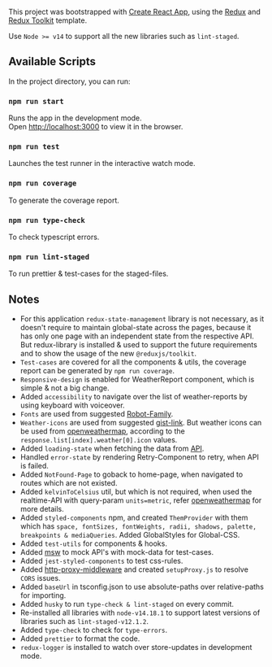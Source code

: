 This project was bootstrapped with [Create React App](https://github.com/facebook/create-react-app), using the [Redux](https://redux.js.org/) and [Redux Toolkit](https://redux-toolkit.js.org/) template.

Use `Node >= v14` to support all the new libraries such as `lint-staged`.
## Available Scripts

In the project directory, you can run:

### `npm run start`

Runs the app in the development mode.<br />
Open [http://localhost:3000](http://localhost:3000) to view it in the browser.

### `npm run test`

Launches the test runner in the interactive watch mode.

### `npm run coverage`

To generate the coverage report.
### `npm run type-check`

To check typescript errors.

### `npm run lint-staged`

To run prettier & test-cases for the staged-files.

## Notes
  - For this application `redux-state-management` library is not necessary, as it doesn't require to maintain global-state across the pages, because it has only one page with an independent state from the respective API. But redux-library is installed & used to support the future requirements and to show the usage of the new `@reduxjs/toolkit`.
  - `Test-cases` are covered for all the components & utils, the coverage report can be generated by `npm run coverage`.
  - `Responsive-design` is enabled for WeatherReport component, which is simple & not a big change.
  - Added `accessibility` to navigate over the list of weather-reports by using keyboard with voiceover.
  - `Fonts` are used from suggested [Robot-Family](https://fonts.google.com/specimen/Roboto?selection.family=Roboto:400,700).
  - `Weather-icons` are used from suggested [gist-link](https://gist.github.com/interstellar-wormhole/f7bc42a3e59d0299bfa465e0652a634b). But weather icons can be used from [openweathermap](https://openweathermap.org/weather-conditions), according to the `response.list[index].weather[0].icon` values.
  - Added `loading-state` when fetching the data from [API](https://samples.openweathermap.org/data/2.5/forecast?q=M%C3%BCnchen,DE&appid=b6907d289e10d714a6e88b30761fae22).
  - Handled `error-state` by rendering Retry-Component to retry, when API is failed.
  - Added `NotFound-Page` to goback to home-page, when navigated to routes which are not existed.
  - Added `kelvinToCelsius` util, but which is not required, when used the realtime-API with query-param `units=metric`, refer [openweathermap](https://openweathermap.org/forecast5) for more details.
  - Added `styled-components` npm, and created `ThemProvider` with them which has `space, fontSizes, fontWeights, radii, shadows, palette, breakpoints & mediaQueries`. Added GlobalStyles for Global-CSS.
  - Added `test-utils` for components & hooks.
  - Added [msw](https://mswjs.io/) to mock API's with mock-data for test-cases.
  - Added `jest-styled-components` to test css-rules.
  - Added [http-proxy-middleware](https://github.com/chimurai/http-proxy-middleware) and created `setupProxy.js` to resolve `CORS` issues.
  - Added `baseUrl` in tsconfig.json to use absolute-paths over relative-paths for importing.
  - Added `husky` to run `type-check & lint-staged` on every commit.
  - Re-installed all libraries with `node-v14.18.1` to support latest versions of libraries such as `lint-staged-v12.1.2`.
  - Added `type-check` to check for `type-errors`.
  - Added `prettier` to format the code.
  - `redux-logger` is installed to watch over store-updates in development mode.
